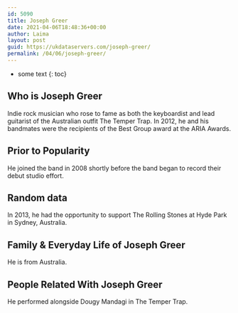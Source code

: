 ```yaml
---
id: 5090
title: Joseph Greer
date: 2021-04-06T18:48:36+00:00
author: Laima
layout: post
guid: https://ukdataservers.com/joseph-greer/
permalink: /04/06/joseph-greer/
---
```


* some text
{: toc}


## Who is Joseph Greer
                  
                  
                  
Indie rock musician who rose to fame as both the keyboardist and lead guitarist of the Australian outfit The Temper Trap. In 2012, he and his bandmates were the recipients of the Best Group award at the ARIA Awards.
                  
              
            
              
            
                
                
                
## Prior to Popularity
                  
                  
                  
He joined the band in 2008 shortly before the band began to record their debut studio effort.
                  
              
            
              
            
                
                
                
## Random data
                  
                  
                  
In 2013, he had the opportunity to support The Rolling Stones at Hyde Park in Sydney, Australia.
                  
              
            
              
            
                
                
                
## Family & Everyday Life of Joseph Greer
                  
                  
                  
He is from Australia.
                  
              
            
              
            
                
                
                
## People Related With Joseph Greer
                  
                  
                  
He performed alongside Dougy Mandagi in The Temper Trap. 
                  
              
            
              
            
                
              
            
              
              
            
            
              
            
          
          
          